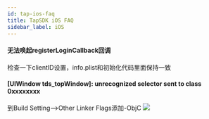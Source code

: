 ```yaml
---
id: tap-ios-faq
title: TapSDK iOS FAQ
sidebar_label: iOS
---
```


#### 无法唤起registerLoginCallback回调
检查一下clientID设置，info.plist和初始化代码里面保持一致

#### [UIWindow tds_topWindow]: unrecognized selector sent to class 0xxxxxxxx
到Build Setting-->Other Linker Flags添加-ObjC
![](https://qnblog.ijemy.com/xd_ios_003.png)

